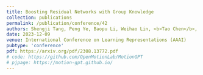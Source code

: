```yaml
---
title: Boosting Residual Networks with Group Knowledge
collection: publications
permalink: /publication/conference/42
authors: Shengji Tang, Peng Ye, Baopu Li, Weihao Lin, <b>Tao Chen</b>, Tong He, Chong Yu, Wanli Ouyang
date: 2023-12-09
venue: International Conference on Learning Representations (AAAI)
pubtype: 'conference'
pdf: https://arxiv.org/pdf/2308.13772.pdf
# code: https://github.com/OpenMotionLab/MotionGPT
# pjpage: https://motion-gpt.github.io/
---
```


<!-- paperurl: 'http://academicpages.github.io/files/paper1.pdf'
citation: 'Your Name, You. (2009). &quot;Paper Title Number 1.&quot; <i>Journal 1</i>. 1(1).' -->
<!-- [Download paper here](http://academicpages.github.io/files/paper1.pdf) -->
